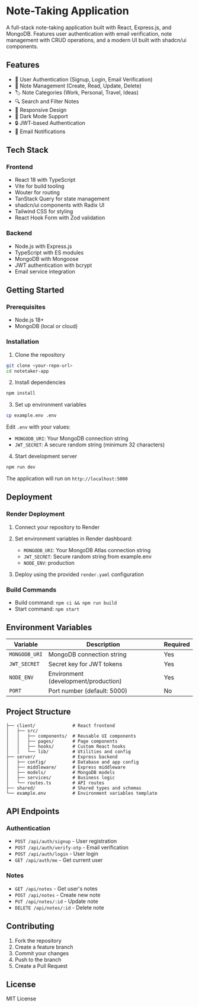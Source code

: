 # Note-Taking Application

A full-stack note-taking application built with React, Express.js, and MongoDB. Features user authentication with email verification, note management with CRUD operations, and a modern UI built with shadcn/ui components.

## Features

- 🔐 User Authentication (Signup, Login, Email Verification)
- 📝 Note Management (Create, Read, Update, Delete)
- 🏷️ Note Categories (Work, Personal, Travel, Ideas)
- 🔍 Search and Filter Notes
- 📱 Responsive Design
- 🌙 Dark Mode Support
- 🔒 JWT-based Authentication
- 📧 Email Notifications

## Tech Stack

### Frontend
- React 18 with TypeScript
- Vite for build tooling
- Wouter for routing
- TanStack Query for state management
- shadcn/ui components with Radix UI
- Tailwind CSS for styling
- React Hook Form with Zod validation

### Backend
- Node.js with Express.js
- TypeScript with ES modules
- MongoDB with Mongoose
- JWT authentication with bcrypt
- Email service integration

## Getting Started

### Prerequisites
- Node.js 18+ 
- MongoDB (local or cloud)

### Installation

1. Clone the repository
```bash
git clone <your-repo-url>
cd notetaker-app
```

2. Install dependencies
```bash
npm install
```

3. Set up environment variables
```bash
cp example.env .env
```

Edit `.env` with your values:
- `MONGODB_URI`: Your MongoDB connection string
- `JWT_SECRET`: A secure random string (minimum 32 characters)

4. Start development server
```bash
npm run dev
```

The application will run on `http://localhost:5000`

## Deployment

### Render Deployment

1. Connect your repository to Render
2. Set environment variables in Render dashboard:
   - `MONGODB_URI`: Your MongoDB Atlas connection string
   - `JWT_SECRET`: Secure random string from example.env
   - `NODE_ENV`: production

3. Deploy using the provided `render.yaml` configuration

### Build Commands
- Build command: `npm ci && npm run build`
- Start command: `npm start`

## Environment Variables

| Variable | Description | Required |
|----------|-------------|----------|
| `MONGODB_URI` | MongoDB connection string | Yes |
| `JWT_SECRET` | Secret key for JWT tokens | Yes |
| `NODE_ENV` | Environment (development/production) | Yes |
| `PORT` | Port number (default: 5000) | No |

## Project Structure

```
├── client/              # React frontend
│   ├── src/
│   │   ├── components/  # Reusable UI components
│   │   ├── pages/       # Page components
│   │   ├── hooks/       # Custom React hooks
│   │   └── lib/         # Utilities and config
├── server/              # Express backend
│   ├── config/          # Database and app config
│   ├── middleware/      # Express middleware
│   ├── models/          # MongoDB models
│   ├── services/        # Business logic
│   └── routes.ts        # API routes
├── shared/              # Shared types and schemas
└── example.env          # Environment variables template
```

## API Endpoints

### Authentication
- `POST /api/auth/signup` - User registration
- `POST /api/auth/verify-otp` - Email verification
- `POST /api/auth/login` - User login
- `GET /api/auth/me` - Get current user

### Notes
- `GET /api/notes` - Get user's notes
- `POST /api/notes` - Create new note
- `PUT /api/notes/:id` - Update note
- `DELETE /api/notes/:id` - Delete note

## Contributing

1. Fork the repository
2. Create a feature branch
3. Commit your changes
4. Push to the branch
5. Create a Pull Request

## License

MIT License